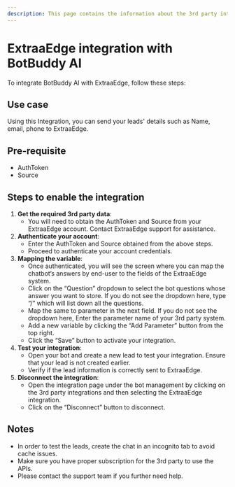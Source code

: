 ```yaml
---
description: This page contains the information about the 3rd party integrations.
---
```


# ExtraaEdge integration with BotBuddy AI

To integrate BotBuddy AI with ExtraaEdge, follow these steps:

## Use case

Using this Integration, you can send your leads' details such as Name, email, phone to ExtraaEdge.

## Pre-requisite

* AuthToken
* Source

## Steps to enable the integration

1. **Get the required 3rd party data**:
   * You will need to obtain the AuthToken and Source from your ExtraaEdge account. Contact ExtraaEdge support for assistance.
2. **Authenticate your account**:
   * Enter the AuthToken and Source obtained from the above steps.
   * Proceed to authenticate your account credentials.
3. **Mapping the variable**:
   * Once authenticated, you will see the screen where you can map the chatbot’s answers by end-user to the fields of the ExtraaEdge system.
   * Click on the “Question” dropdown to select the bot questions whose answer you want to store. If you do not see the dropdown here, type “/” which will list down all the questions.
   * Map the same to parameter in the next field. If you do not see the dropdown here, Enter the parameter name of your 3rd party system.
   * Add a new variable by clicking the “Add Parameter” button from the top right.
   * Click the “Save” button to activate your integration.
4. **Test your integration**:
   * Open your bot and create a new lead to test your integration. Ensure that your lead is not created earlier.
   * Verify if the lead information is correctly sent to ExtraaEdge.
5. **Disconnect the integration**:
   * Open the integration page under the bot management by clicking on the 3rd party integrations and then selecting the ExtraaEdge integration.
   * Click on the “Disconnect” button to disconnect.

## Notes

* In order to test the leads, create the chat in an incognito tab to avoid cache issues.
* Make sure you have proper subscription for the 3rd party to use the APIs.
* Please contact the support team if you further need help.
